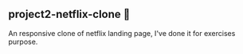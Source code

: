 ## project2-netflix-clone :movie_camera:
An responsive clone of netflix landing page, I've done it for exercises purpose.

